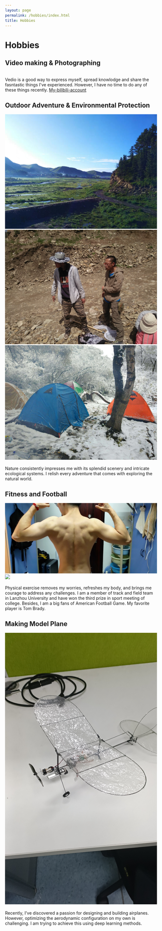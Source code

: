 ```yaml
---
layout: page
permalink: /hobbies/index.html
title: Hobbies
---
```


# Hobbies

## Video making & Photographing

<br> Vedio is a good way to express myself, spread knowlodge and share the fasntastic things I've experienced. However, I have no time to do any of these things recently.
 [My-bilibili-account](https://space.bilibili.com/29976943/video)




## Outdoor Adventure & Environmental Protection

<div class="third">
<img src="/images/hiking_2.jpg">
<img src="/images/hiking_0.jpg">
<img src="/images/hiking_1.jpg">
</div>
<br>Nature consistently impresses me with its splendid scenery and intricate ecological systems. I relish every adventure that comes with exploring the natural world.


## Fitness and Football
<div class="third">
<img src="/images/exercise_0.jpg">
<img src="/images/exercise_1.jpg">
</div>
<br>Physical exercise removes my worries, refreshes my body, and brings me courage to address any challenges. I am a member of track and field team in Lanzhou University and have won the third prize in sport meeting of college. Besides, I am a big fans of American Football Game. My favorite player is Tom Brady. 


## Making Model Plane
<div class="third">
<img src="/images/airplane.jpg">
</div>
<br>Recently, I've discovered a passion for designing and building airplanes. However, optimizing the aerodynamic configuration on my own is challenging. I am trying to achieve this using deep learning methods.


